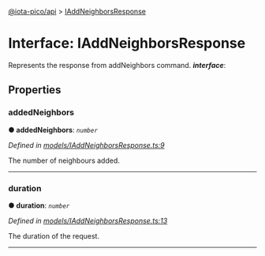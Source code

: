 [@iota-pico/api](../README.md) > [IAddNeighborsResponse](../interfaces/iaddneighborsresponse.md)



# Interface: IAddNeighborsResponse


Represents the response from addNeighbors command.
*__interface__*: 



## Properties
<a id="addedneighbors"></a>

###  addedNeighbors

**●  addedNeighbors**:  *`number`* 

*Defined in [models/IAddNeighborsResponse.ts:9](https://github.com/iotaeco/iota-pico-api/blob/a82374b/src/models/IAddNeighborsResponse.ts#L9)*



The number of neighbours added.




___

<a id="duration"></a>

###  duration

**●  duration**:  *`number`* 

*Defined in [models/IAddNeighborsResponse.ts:13](https://github.com/iotaeco/iota-pico-api/blob/a82374b/src/models/IAddNeighborsResponse.ts#L13)*



The duration of the request.




___


